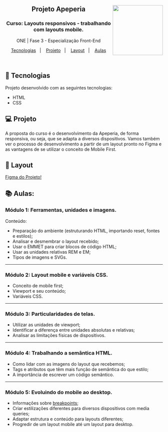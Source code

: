 <div align="center">
<a href="https://github.com/monicaquintal" target="_blank"><img align="right" height="160" src="https://cdn.jsdelivr.net/gh/devicons/devicon/icons/css3/css3-plain-wordmark.svg" /></a>
<h2>Projeto Apeperia</h2>
<h3>Curso: Layouts responsivos - trabalhando com layouts mobile.</h3>
<p>ONE | Fase 3 - Especialização Front-End</p>
</div>

<p align="center">
  <a href="#-tecnologias">Tecnologias</a>&nbsp;&nbsp;&nbsp;|&nbsp;&nbsp;&nbsp;
  <a href="#-projeto">Projeto</a>&nbsp;&nbsp;&nbsp;|&nbsp;&nbsp;&nbsp;
  <a href="#-layout">Layout</a>&nbsp;&nbsp;&nbsp;|&nbsp;&nbsp;&nbsp;
  <a href="#-repositorio">Aulas</a>
</p>
<br>

## 🚀 Tecnologias

Projeto desenvolvido com as seguintes tecnologias:

- HTML
- CSS 

## 💻 Projeto

A proposta do curso é o desenvolvimento da Apeperia, de forma responsiva, ou seja, que se adapta a diversos dispositivos. Vamos também ver o processo de desenvolvimento a partir de um layout pronto no Figma e as vantagens de se utilizar o conceito de Mobile First.

## 🔖 Layout

[Figma do Projeto!](https://www.figma.com/file/FidBn9f7BoBCoEs19EzbUD/Apeperia-Mobile-First?node-id=0%3A1&t=cbwU7XDe0xgYzjKe-0)

## 📚 Aulas:

### Módulo 1: Ferramentas, unidades e imagens.
Conteúdo:
- Preparação do ambiente (estruturando HTML, importando reset, fontes e estilos);
- Analisar e desmembrar o layout recebido;
- Usar o EMMET para criar blocos de código HTML;
- Usar as unidades relativas REM e EM;
- Tipos de imagens e SVGs.

<hr>

### Módulo 2: Layout mobile e variáveis CSS.

- Conceito de mobile first;
- Viewport e seu conteúdo;
- Variáveis CSS.

<hr>

### Módulo 3: Particularidades de telas.

- Utilizar as unidades de viewport;
- Identificar a diferença entre unidades absolutas e relativas;
- Analisar as limitações físicas de dispositivos.

<hr>

### Módulo 4: Trabalhando a semântica HTML.

- Como lidar com as imagens do layout que recebemos;
- Tags e atributos que têm mais função de semântica do que estilo;
- A importância de escrever um código semântico.

<hr>

### Módulo 5: Evoluindo do mobile ao desktop.

- Informações sobre [breakpoints](https://css-tricks.com/snippets/css/media-queries-for-standard-devices/);
- Criar estilizações diferentes para diversos dispositivos com media queries;
- Adaptar estrutura e conteúdo para layouts diferentes;
- Progredir de um layout mobile até um layout para desktop.